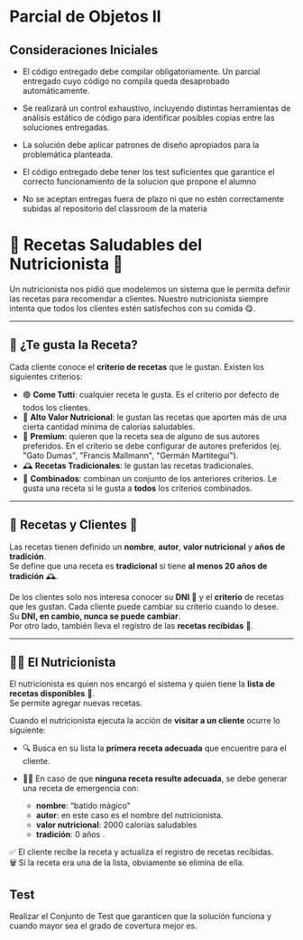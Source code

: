 # Parcial de Objetos II

## Consideraciones Iniciales

- El código entregado debe compilar obligatoriamente. Un parcial entregado cuyo código no compila queda desaprobado automáticamente.

- Se realizará un control exhaustivo, incluyendo distintas herramientas de análisis estático de código para identificar posibles copias entre las soluciones entregadas.

- La solución debe aplicar patrones de diseño apropiados para la problemática planteada.

- El código entregado debe tener los test suficientes que garantice el correcto funcionamiento de la solucion que propone el alumno

- No se aceptan entregas fuera de plazo ni que no estén correctamente subidas al repositorio del classroom de la materia

# 🥗 Recetas Saludables del Nutricionista 🍲

Un nutricionista nos pidió que modelemos un sistema que le permita definir las recetas para recomendar a clientes. Nuestro nutricionista siempre intenta que todos los clientes estén satisfechos con su comida 😋.

---

## 🎯 ¿Te gusta la Receta?

Cada cliente conoce el **criterio de recetas** que le gustan. Existen los siguientes criterios:

- 🟢 **Come Tutti**: cualquier receta le gusta. Es el criterio por defecto de todos los clientes.
- 🥩 **Alto Valor Nutricional**: le gustan las recetas que aporten más de una cierta cantidad mínima de calorías saludables.
- 🥑 **Premium**: quieren que la receta sea de alguno de sus autores preferidos. En el criterio se debe configurar de autores preferidos (ej. "Gato Dumas", "Francis Mallmann", "Germán Martitegui").
- 🕰️ **Recetas Tradicionales**: le gustan las recetas tradicionales.
- 🔀 **Combinados**: combinan un conjunto de los anteriores criterios. Le gusta una receta si le gusta a **todos** los criterios combinados.

---

## 🍛 Recetas y Clientes 👥

Las recetas tienen definido un **nombre**, **autor**, **valor nutricional** y **años de tradición**.  
Se define que una receta es **tradicional** si tiene **al menos 20 años de tradición** 🕰️.

De los clientes solo nos interesa conocer su **DNI** 🪪 y el **criterio** de recetas que les gustan. Cada cliente puede cambiar su criterio cuando lo desee.  
Su **DNI, en cambio, nunca se puede cambiar**.  
Por otro lado, también lleva el registro de las **recetas recibidas** 📜.

---

## 👨‍🍳 El Nutricionista

El nutricionista es quien nos encargó el sistema y quien tiene la **lista de recetas disponibles** 📒.  
Se permite agregar nuevas recetas.

Cuando el nutricionista ejecuta la acción de **visitar a un cliente** ocurre lo siguiente:

- 🔍 Busca en su lista la **primera receta adecuada** que encuentre para el cliente.
- 🤷‍♂️ En caso de que **ninguna receta resulte adecuada**, se debe generar una receta de emergencia con:

  - **nombre**: “batido mágico"
  - **autor**: en este caso es el nombre del nutricionista.
  - **valor nutricional**: 2000 calorías saludables
  - **tradición**: 0 años
    .

✅ El cliente recibe la receta y actualiza el registro de recetas recibidas.  
🗑️ Si la receta era una de la lista, obviamente se elimina de ella.

## Test

Realizar el Conjunto de Test que garanticen que la solución funciona y cuando mayor sea el grado de covertura mejor es.

